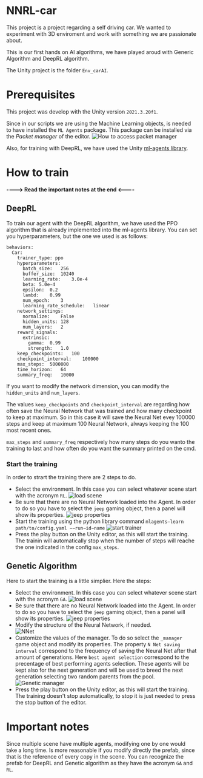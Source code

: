 # NNRL-car
This project is a project regarding a self driving car. We wanted to experiment with 3D enviroment and work with something we are passionate about.

This is our first hands on AI algorithms, we have played aroud with Generic Algorithm and DeepRL algorithm.

The Unity project is the folder `Env_carAI`.

# Prerequisites
This project was develop with the Unity version `2021.3.20f1`. 

Since in our scripts we are using the Machine Learning objects, is needed to have installed the `ML Agents` package. This package can be installed via the *Packet manager* of the editor.
![How to access packet manager](images/packet_mamager.gif "How to access packet manager")

Also, for training with DeepRL, we have used the Unity [ml-agents library](https://github.com/Unity-Technologies/ml-agents).


# How to train
**----> Read the important notes at the end <----**
## DeepRL
To train our agent with the DeepRL algorithm, we have used the PPO algorithm that is already implemented into the ml-agents library. 
You can set you hyperparameters, but the one we used is as follows:
```
behaviors:
  Car:
    trainer_type: ppo
    hyperparameters:
      batch_size:   256
      buffer_size:  10240
      learning_rate:    3.0e-4
      beta: 5.0e-4
      epsilon:  0.2
      lambd:    0.99
      num_epoch:    3
      learning_rate_schedule:   linear
    network_settings:
      normalize:    False
      hidden_units: 128
      num_layers:   2
    reward_signals: 
      extrinsic:    
        gamma:  0.99
        strength:   1.0
    keep_checkpoints:   100
    checkpoint_interval:    100000
    max_steps:  5000000
    time_horizon:   64
    summary_freq:   10000
```
If you want to modify the network dimension, you can modify the `hidden_units` and `num_layers`.

The values `keep_checkpoints` and `checkpoint_interval` are regarding how often save the Neural Network that was trained and how many checkpoint to keep at maximum. So in this case it will save the Neural Net evey 100000 steps and keep at maximum 100 Neural Network, always keeping the 100 most recent ones.

`max_steps` and `summary_freq` respectively how many steps do you wanto the training to last and how often do you want the summary printed on the cmd.

### Start the training
In order to strart the training there are 2 steps to do.

- Select the environment. In this case you can select whatever scene start with the acronym `RL`.
![load scene](images/load_scene.gif "load scene")
- Be sure that there are no Neural Network loaded into the Agent. In order to do so you have to select the `jeep` gaming object, then a panel will show its properties.
![jeep properties](images/nn_properties.jpg "jeep properties")
- Start the training using the python library command `mlagents−learn path/to/config.yaml −−run−id−name`
![start trainer](images/run_ml_train.gif "start trainer")
- Press the play button on the Unity editor, as this will start the training. The trainin will automatically stop when the number of steps will reache the one indicated in the config `max_steps`.

## Genetic Algorithm
Here to start the training is a little simplier. Here the steps:

- Select the environment. In this case you can select whatever scene start with the acronym `GA`.
![load scene](images/load_scene_ga.gif "load scene")
- Be sure that there are no Neural Network loaded into the Agent. In order to do so you have to select the `jeep` gaming object, then a panel will show its properties.
![jeep properties](images/ga_properties.jpg "jeep properties")
- Modify the structure of the Neural Network, if needed.<br>
![NNet](images/ga_nnet.png "NNet")
- Customize the values of the manager. To do so select the `_manager` game object and modify its properties. The property `N Net saving interval` correspond to the frequency of saving the Neural Net after that amount of generations. Here `best agent selection` correspond to the precentage of best performing agents selection. These agents will be kept also for the next generation and will be used to breed the next generation selecting two random parents from the pool.
![Genetic manager](images/manager.png "Genetic manager")
- Press the play button on the Unity editor, as this will start the training. The training doesn't stop automatically, to stop it is just needed to press the stop button of the editor.

# Important notes
Since multiple scene have multiple agents, modifying one by one would take a long time. Is more reasonable if you modify directly the prefab, since that is the reference of every copy in the scene.
You can recognize the prefab for DeepRL and Genetic algorithm as they have the acronym `GA` and `RL`.
